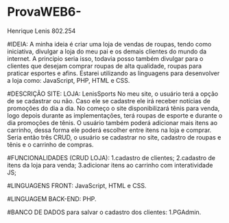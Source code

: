 # ProvaWEB6-
Henrique Lenis 802.254

#IDEIA: 
A minha ideia é criar uma loja de vendas de roupas, tendo como iniciativa, divulgar a loja do meu pai e os demais clientes do mundo da internet. A principio seria isso, todavia posso também divulgar para o clientes que desejam comprar roupas de alta qualidade, roupas para praticar esportes e afins. 
Estarei utilizando as linguagens para desenvolver a loja como: JavaScript, PHP, HTML e CSS.

#DESCRIÇÃO SITE:
LOJA: LenisSports
No meu site, o usuário terá a opção de se cadastrar ou não. Caso ele se cadastre ele irá receber notícias de promoções do dia a dia. No começo o site disponibilizará tênis para venda, logo depois durante as implementações, terá roupas de esporte e durante o dia promoções de tênis. O usuário também poderá adicionar mais itens ao carrinho, dessa forma ele poderá escolher entre itens na loja e comprar. Seria então três CRUD, o usuário se cadastrar no site, cadastro de roupas e tênis e o carrinho de compras. 

#FUNCIONALIDADES (CRUD LOJA):
1.cadastro de clientes;
2.cadastro de itens da loja para venda;
3.adicionar itens ao carrinho com interatividade JS;

#LINGUAGENS FRONT:
JavaScript, HTML e CSS.

#LINGUAGEM BACK-END:
PHP.

#BANCO DE DADOS para salvar o cadastro dos clientes:
1.PGAdmin.
